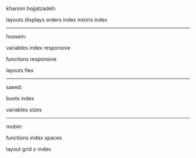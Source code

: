 khanom hojjatzadeh:

layouts
    displays
    orders
    index
mixins
    index


-----------------


hossein:

variables
    index
    responsive

functions
    responsive

layouts
    flex



----------------


saeed:

boots
    index

variables
    sizes


-----------------


mobin:

functions
    index
    spaces

layout
    grid
    z-index